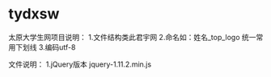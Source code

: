 # tydxsw
太原大学生网项目说明：
1.文件结构类此君宇网
2.命名如：姓名_top_logo  统一常用下划线
3.编码utf-8


文件说明：
1.jQuery版本 jquery-1.11.2.min.js
